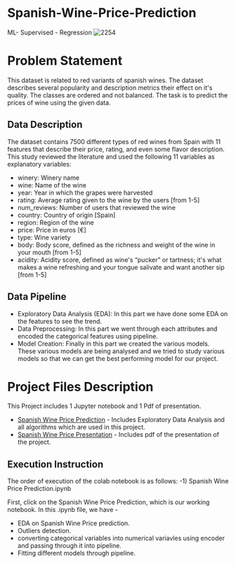 # Spanish-Wine-Price-Prediction
ML- Supervised - Regression
![2254](https://user-images.githubusercontent.com/83806097/229751925-a665efef-defe-49c9-a575-c45f5142ec10.jpg)
# Problem Statement
This dataset is related to red variants of spanish wines. The dataset describes several popularity and description metrics their effect on it's quality. The classes are ordered and not balanced. The task is to predict the prices of wine using the given data.
## Data Description
The dataset contains 7500 different types of red wines from Spain with 11 features that describe their price, rating, and even some flavor description. This study reviewed the literature and used the following 11 variables as explanatory variables:
- winery: Winery name
- wine: Name of the wine
- year: Year in which the grapes were harvested
- rating: Average rating given to the wine by the users [from 1-5]
- num_reviews: Number of users that reviewed the wine
- country: Country of origin [Spain]
- region: Region of the wine
- price: Price in euros [€]
- type: Wine variety
- body: Body score, defined as the richness and weight of the wine in your mouth [from 1-5]
- acidity: Acidity score, defined as wine's “pucker” or tartness; it's what makes a wine refreshing and your tongue salivate and want another sip [from 1-5]
## Data Pipeline
- Exploratory Data Analysis (EDA): In this part we have done some EDA on the features to see the trend.
- Data Preprocessing: In this part we went through each attributes and encoded the categorical features using pipeline.
- Model Creation: Finally in this part we created the various models. These various models are being analysed and we tried to study various models so that we can get the best performing model for our project.
# Project Files Description
This Project includes 1 Jupyter notebook and 1 Pdf of presentation.
- [Spanish Wine Price Prediction](https://github.com/AnkitaD1998/Spanish-Wine-Price-Prediction/blob/main/Wine%20price%20prediction.ipynb) - Includes Exploratory Data Analysis and all algorithms which are used in this project.
- [Spanish Wine Price Presentation](https://github.com/AnkitaD1998/Spanish-Wine-Price-Prediction/blob/main/Spanish%20Wine%20Price%20Prediction%20Project.pdf) - Includes pdf of the presentation of the project.
## Execution Instruction
The order of execution of the colab notebook is as follows:
-1) Spanish Wine Price Prediction.ipynb

First, click on the Spanish Wine Price Prediction, which is our working notebook.
In this .ipynb file, we have -
- EDA on Spanish Wine Price prediction.
- Outliers detection.
- converting categorical variables into numerical variavles using encoder and passing through it into pipeline.
- Fitting different models through pipeline.





